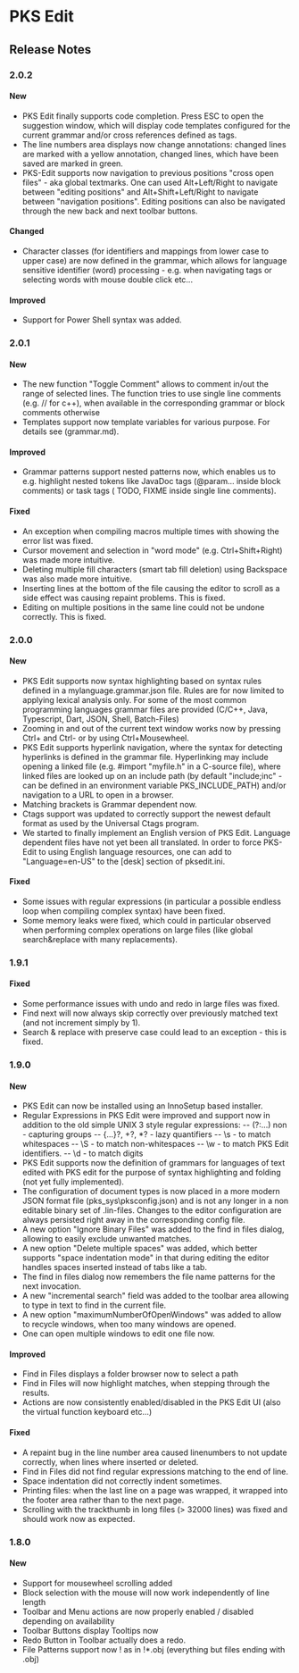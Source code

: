 # PKS Edit

## Release Notes

### 2.0.2

#### New
- PKS Edit finally supports code completion. Press ESC to open the suggestion window, which will display code templates
  configured for the current grammar and/or cross references defined as tags.
- The line numbers area displays now change annotations: changed lines are marked with a yellow annotation, changed lines,
  which have been saved are marked in green.
- PKS-Edit supports now navigation to previous positions "cross open files" - aka global textmarks. One can used Alt+Left/Right
  to navigate between "editing positions" and Alt+Shift+Left/Right to navigate between "navigation positions". Editing positions
  can also be navigated through the new back and next toolbar buttons.

#### Changed
- Character classes (for identifiers and mappings from lower case to upper case) are now defined in the grammar, which allows for language
  sensitive identifier (word) processing - e.g. when navigating tags or selecting words with mouse double click etc...

#### Improved
- Support for Power Shell syntax was added.

### 2.0.1

#### New
- The new function "Toggle Comment" allows to comment in/out the range of selected lines. The function tries to use
  single line comments (e.g. // for c++), when available in the corresponding grammar or block comments otherwise 
- Templates support now template variables for various purpose. For details see (grammar.md).

#### Improved
- Grammar patterns support nested patterns now, which enables us to e.g. highlight nested tokens like JavaDoc tags (@param... inside block comments) or
  task tags ( TODO, FIXME inside single line comments).

#### Fixed
- An exception when compiling macros multiple times with showing the error list was fixed.
- Cursor movement and selection in "word mode" (e.g. Ctrl+Shift+Right) was made more intuitive.
- Deleting multiple fill characters (smart tab fill deletion) using Backspace was also made more
  intuitive.
- Inserting lines at the bottom of the file causing the editor to scroll as a side effect was causing repaint problems. This is fixed.
- Editing on multiple positions in the same line could not be undone correctly. This is fixed.

### 2.0.0

#### New
- PKS Edit supports now syntax highlighting based on syntax rules defined in a mylanguage.grammar.json file. Rules
  are for now limited to applying lexical analysis only. For some of the most common programming languages grammar files
  are provided (C/C++, Java, Typescript, Dart, JSON, Shell, Batch-Files)
- Zooming in and out of the current text window works now by pressing Ctrl+ and Ctrl- or by using Ctrl+Mousewheel.
- PKS Edit supports hyperlink navigation, where the syntax for detecting hyperlinks is defined in the grammar file. Hyperlinking
  may include opening a linked file (e.g. #import "myfile.h" in a C-source file), where linked files are looked up on an
  include path (by default "include;inc" - can be defined in an environment variable PKS_INCLUDE_PATH) and/or navigation to
  a URL to open in a browser.
- Matching brackets is Grammar dependent now.
- Ctags support was updated to correctly support the newest default format as used by the Universal Ctags program.
- We started to finally implement an English version of PKS Edit. Language dependent files have not yet been all translated.
  In order to force PKS-Edit to using English language resources, one can add to "Language=en-US" to the [desk] section
  of pksedit.ini.

#### Fixed
- Some issues with regular expressions (in particular a possible endless loop when compiling complex syntax) have been
  fixed.
- Some memory leaks were fixed, which could in particular observed when performing complex operations on large files (like global 
  search&replace with many replacements).

### 1.9.1

#### Fixed

- Some performance issues with undo and redo in large files was fixed.
- Find next will now always skip correctly over previously matched text (and not increment simply by 1).
- Search & replace with preserve case could lead to an exception - this is fixed.

### 1.9.0

#### New
- PKS Edit can now be installed using an InnoSetup based installer.
- Regular Expressions in PKS Edit were improved and support now in addition to the old simple UNIX 3 style regular expressions:
-- (?:...) non - capturing groups
-- {...}?, +?, *? - lazy quantifiers
-- \s - to match whitespaces
-- \S - to match non-whitespaces
-- \w - to match PKS Edit identifiers.
-- \d - to match digits
- PKS Edit supports now the definition of grammars for languages of text edited with PKS edit for the purpose
  of syntax highlighting and folding (not yet fully implemented).
- The configuration of document types is now placed in a more modern JSON format file (pks_sys\pksconfig.json) and
  is not any longer in a non editable binary set of .lin-files. Changes to the editor configuration are always
  persisted right away in the corresponding config file.
- A new option "Ignore Binary Files" was added to the find in files dialog, allowing to easily exclude
  unwanted matches.
- A new option "Delete multiple spaces" was added, which better supports "space indentation mode" in that
  during editing the editor handles spaces inserted instead of tabs like a tab.
- The find in files dialog now remembers the file name patterns for the next invocation.
- A new "incremental search" field was added to the toolbar area allowing to type in text to find in the current file.
- A new option "maximumNumberOfOpenWindows" was added to allow to recycle windows, when too many windows are opened.
- One can open multiple windows to edit one file now.

#### Improved
- Find in Files displays a folder browser now to select a path
- Find in Files will now highlight matches, when stepping through the results.
- Actions are now consistently enabled/disabled in the PKS Edit UI (also the virtual function keyboard etc...)

#### Fixed
- A repaint bug in the line number area caused linenumbers to not update correctly, when lines where inserted or deleted.
- Find in Files did not find regular expressions matching to the end of line.
- Space indentation did not correctly indent sometimes.
- Printing files: when the last line on a page was wrapped, it wrapped into the footer area rather than to the next page.
- Scrolling with the trackthumb in long files (> 32000 lines) was fixed and should work now as expected.

### 1.8.0

#### New
- Support for mousewheel scrolling added
- Block selection with the mouse will now work independently of line length
- Toolbar and Menu actions are now properly enabled / disabled depending on availability
- Toolbar Buttons display Tooltips now
- Redo Button in Toolbar actually does a redo.
- File Patterns support now ! as in !*.obj (everything but files ending with .obj)

